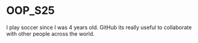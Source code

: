 # OOP_S25
I play soccer since I was 4 years old. 
GitHub its really useful to collaborate with other people across the world. 
